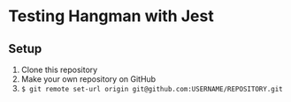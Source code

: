 # Testing Hangman with Jest

## Setup

1. Clone this repository
2. Make your own repository on GitHub
3. `$ git remote set-url origin git@github.com:USERNAME/REPOSITORY.git`